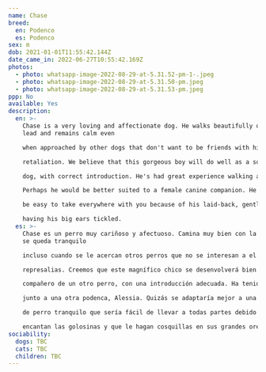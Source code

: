 ```yaml
---
name: Chase
breed:
  en: Podenco
  es: Podenco
sex: m
dob: 2021-01-01T11:55:42.144Z
date_came_in: 2022-06-27T10:55:42.169Z
photos:
  - photo: whatsapp-image-2022-08-29-at-5.31.52-pm-1-.jpeg
  - photo: whatsapp-image-2022-08-29-at-5.31.50-pm.jpeg
  - photo: whatsapp-image-2022-08-29-at-5.31.53-pm.jpeg
ppp: No
available: Yes
description:
  en: >-
    Chase is a very loving and affectionate dog. He walks beautifully on the
    lead and remains calm even

    when approached by other dogs that don't want to be friends with him. No signs of aggression or

    retaliation. We believe that this gorgeous boy will do well as a solo pet, or as a companion to the right

    dog, with correct introduction. He's had great experience walking alongside another podenco, Alessia.

    Perhaps he would be better suited to a female canine companion. He's the type of calm dog that would

    be easy to take everywhere with you because of his laid-back, gentle nature. He loves his treats and

    having his big ears tickled.
  es: >-
    Chase es un perro muy cariñoso y afectuoso. Camina muy bien con la correa y
    se queda tranquilo

    incluso cuando se le acercan otros perros que no se interesan a el. No hay signos de agresión o

    represalias. Creemos que este magnífico chico se desenvolverá bien como mascota sola, o como

    compañero de un otro perro, con una introducción adecuada. Ha tenido una gran experiencia paseando

    junto a una otra podenca, Alessia. Quizás se adaptaría mejor a una compañera canina hembra. Es el tipo

    de perro tranquilo que sería fácil de llevar a todas partes debido a su naturaleza relajada y gentil. Le

    encantan las golosinas y que le hagan cosquillas en sus grandes orejas.
sociability:
  dogs: TBC
  cats: TBC
  children: TBC
---
```

